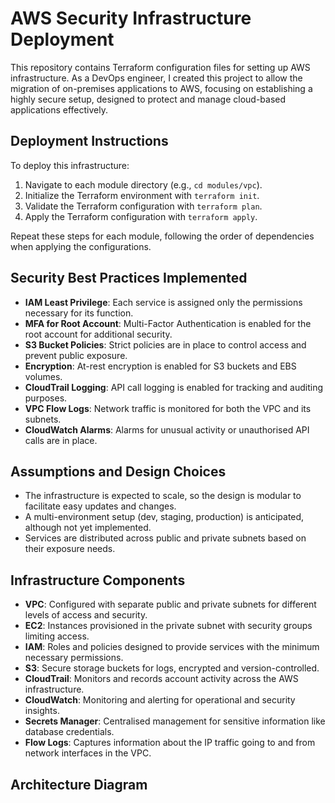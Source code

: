 # AWS Security Infrastructure Deployment

This repository contains Terraform configuration files for setting up AWS infrastructure. As a DevOps engineer, I created this project to allow the migration of on-premises applications to AWS, focusing on establishing a highly secure setup, designed to protect and manage cloud-based applications effectively. 

## Deployment Instructions

To deploy this infrastructure:

1. Navigate to each module directory (e.g., `cd modules/vpc`).
2. Initialize the Terraform environment with `terraform init`.
3. Validate the Terraform configuration with `terraform plan`.
4. Apply the Terraform configuration with `terraform apply`.

Repeat these steps for each module, following the order of dependencies when applying the configurations.

## Security Best Practices Implemented

- **IAM Least Privilege**: Each service is assigned only the permissions necessary for its function.
- **MFA for Root Account**: Multi-Factor Authentication is enabled for the root account for additional security.
- **S3 Bucket Policies**: Strict policies are in place to control access and prevent public exposure.
- **Encryption**: At-rest encryption is enabled for S3 buckets and EBS volumes.
- **CloudTrail Logging**: API call logging is enabled for tracking and auditing purposes.
- **VPC Flow Logs**: Network traffic is monitored for both the VPC and its subnets.
- **CloudWatch Alarms**: Alarms for unusual activity or unauthorised API calls are in place.

## Assumptions and Design Choices

- The infrastructure is expected to scale, so the design is modular to facilitate easy updates and changes.
- A multi-environment setup (dev, staging, production) is anticipated, although not yet implemented.
- Services are distributed across public and private subnets based on their exposure needs.


## Infrastructure Components

- **VPC**: Configured with separate public and private subnets for different levels of access and security.
- **EC2**: Instances provisioned in the private subnet with security groups limiting access.
- **IAM**: Roles and policies designed to provide services with the minimum necessary permissions.
- **S3**: Secure storage buckets for logs, encrypted and version-controlled.
- **CloudTrail**: Monitors and records account activity across the AWS infrastructure.
- **CloudWatch**: Monitoring and alerting for operational and security insights.
- **Secrets Manager**: Centralised management for sensitive information like database credentials.
- **Flow Logs**: Captures information about the IP traffic going to and from network interfaces in the VPC.


## Architecture Diagram